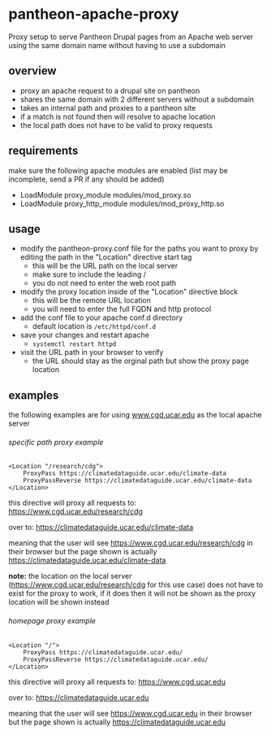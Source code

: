 # pantheon-apache-proxy
Proxy setup to serve Pantheon Drupal pages from an Apache web server using the same domain name without having to use a subdomain


## overview
- proxy an apache request to a drupal site on pantheon
- shares the same domain with 2 different servers without a subdomain 
- takes an internal path and proxies to a pantheon site
- if a match is not found then will resolve to apache location
- the local path does not have to be valid to proxy requests

## requirements
make sure the following apache modules are enabled (list may be incomplete, send a PR if any should be added)
- LoadModule proxy_module modules/mod_proxy.so
- LoadModule proxy_http_module modules/mod_proxy_http.so


## usage
- modify the pantheon-proxy.conf file for the paths you want to proxy by editing the path in the "Location" directive start tag
  - this will be the URL path on the local server
  - make sure to include the leading /
  - you do not need to enter the web root path
- modify the proxy location inside of the "Location" directive block
  - this will be the remote URL location
  - you will need to enter the full FQDN and http protocol
- add the conf file to your apache conf.d directory
  - default location is `/etc/httpd/conf.d`
- save your changes and restart apache
  - `systemctl restart httpd`
- visit the URL path in your browser to verify
  - the URL should stay as the orginal path but show the proxy page location


## examples
the following examples are for using www.cgd.ucar.edu as the local apache server

###### specific path proxy example
	<Location "/research/cdg">
		ProxyPass https://climatedataguide.ucar.edu/climate-data
		ProxyPassReverse https://climatedataguide.ucar.edu/climate-data
	</Location>

this directive will proxy all requests to:
https://www.cgd.ucar.edu/research/cdg

over to:
https://climatedataguide.ucar.edu/climate-data

meaning that the user will see https://www.cgd.ucar.edu/research/cdg in their browser but the page shown is actually https://climatedataguide.ucar.edu/climate-data

**note:** the location on the local server (https://www.cgd.ucar.edu/research/cdg for this use case) does not have to exist for the proxy to work, if it does then it will not be shown as the proxy location will be shown instead


###### homepage proxy example
	<Location "/">
		ProxyPass https://climatedataguide.ucar.edu/
		ProxyPassReverse https://climatedataguide.ucar.edu/
	</Location>

this directive will proxy all requests to:
https://www.cgd.ucar.edu

over to:
https://climatedataguide.ucar.edu

meaning that the user will see https://www.cgd.ucar.edu in their browser but the page shown is actually https://climatedataguide.ucar.edu